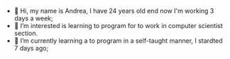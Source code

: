 - 👋 Hi, my name is Andrea, I have 24 years old end now I'm working 3 days a week; 
- 👀 I’m interested is learning to program for to work in computer scientist section.
- 🌱 I’m currently learning a to program in a self-taught manner, I stardted 7 days ago;
<!---
Lanze97/Lanze97 is a ✨ special ✨ repository because its `README.md` (this file) appears on your GitHub profile.
You can click the Preview link to take a look at your changes.
--->
